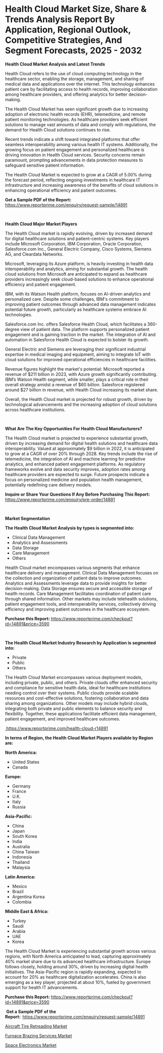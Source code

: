 <p><h1>Health Cloud Market Size, Share & Trends Analysis Report By Application, Regional Outlook, Competitive Strategies, And Segment Forecasts, 2025 - 2032</h1></p><p><strong>Health Cloud Market Analysis and Latest Trends</strong></p>
<p><p>Health Cloud refers to the use of cloud computing technology in the healthcare sector, enabling the storage, management, and sharing of medical data and applications over the internet. This technology enhances patient care by facilitating access to health records, improving collaboration among healthcare providers, and offering analytics for better decision-making.</p><p>The Health Cloud Market has seen significant growth due to increasing adoption of electronic health records (EHR), telemedicine, and remote patient monitoring technologies. As healthcare providers seek efficient solutions to manage vast amounts of data and comply with regulations, the demand for Health Cloud solutions continues to rise. </p><p>Recent trends indicate a shift toward integrated platforms that offer seamless interoperability among various health IT systems. Additionally, the growing focus on patient engagement and personalized healthcare is driving innovation in Health Cloud services. Security concerns remain paramount, prompting advancements in data protection measures to safeguard sensitive patient information.</p><p>The Health Cloud Market is expected to grow at a CAGR of 5.00% during the forecast period, reflecting ongoing investments in healthcare IT infrastructure and increasing awareness of the benefits of cloud solutions in enhancing operational efficiency and patient outcomes.</p></p>
<p><strong>Get a Sample PDF of the Report:&nbsp;</strong> <a href="https://www.reportprime.com/enquiry/request-sample/14891?utm_campaign=2039&utm_medium=2&utm_source=Github&utm_content=ia&utm_term=20032025&utm_id=health-cloud">https://www.reportprime.com/enquiry/request-sample/14891</a></p>
<p>&nbsp;</p>
<p><strong>Health Cloud Major Market Players</strong></p>
<p><p>The Health Cloud market is rapidly evolving, driven by increased demand for digital healthcare solutions and patient-centric systems. Key players include Microsoft Corporation, IBM Corporation, Oracle Corporation, Salesforce.com Inc., General Electric Company, Cisco Systems, Siemens AG, and Cleardata Networks.</p><p>Microsoft, leveraging its Azure platform, is heavily investing in health data interoperability and analytics, aiming for substantial growth. The health cloud solutions from Microsoft are anticipated to expand as healthcare providers increasingly seek cloud-based solutions to enhance operational efficiency and patient engagement.</p><p>IBM, with its Watson Health platform, focuses on AI-driven analytics and personalized care. Despite some challenges, IBM's commitment to improving patient outcomes through advanced data management indicates potential future growth, particularly as healthcare systems embrace AI technologies.</p><p>Salesforce.com Inc. offers Salesforce Health Cloud, which facilitates a 360-degree view of patient data. The platform supports personalized patient engagement and is gaining traction in the market. The integration of AI and automation in Salesforce Health Cloud is expected to bolster its growth.</p><p>General Electric and Siemens are leveraging their significant industrial expertise in medical imaging and equipment, aiming to integrate IoT with cloud solutions for improved operational efficiencies in healthcare facilities.</p><p>Revenue figures highlight the market's potential: Microsoft reported a revenue of $211 billion in 2023, with Azure growth significantly contributing. IBM’s Watson Health segment, while smaller, plays a critical role in their overall strategy amidst a revenue of $60 billion. Salesforce registered around $27 billion in revenue, with Health Cloud increasing its market share.</p><p>Overall, the Health Cloud market is projected for robust growth, driven by technological advancements and the increasing adoption of cloud solutions across healthcare institutions.</p></p>
<p>&nbsp;</p>
<p><strong>What Are The Key Opportunities For Health Cloud Manufacturers?</strong></p>
<p><p>The Health Cloud market is projected to experience substantial growth, driven by increasing demand for digital health solutions and healthcare data interoperability. Valued at approximately $9 billion in 2022, it is anticipated to grow at a CAGR of over 20% through 2028. Key trends include the rise of telemedicine, the integration of AI and machine learning for predictive analytics, and enhanced patient engagement platforms. As regulatory frameworks evolve and data security improves, adoption rates among healthcare providers are expected to surge. Future prospects indicate a focus on personalized medicine and population health management, potentially redefining care delivery models.</p></p>
<p><strong>Inquire or Share Your Questions If Any Before Purchasing This Report:</strong> <a href="https://www.reportprime.com/enquiry/pre-order/14891?utm_campaign=2039&utm_medium=2&utm_source=Github&utm_content=ia&utm_term=20032025&utm_id=health-cloud">https://www.reportprime.com/enquiry/pre-order/14891</a></p>
<p>&nbsp;</p>
<p><strong>Market Segmentation</strong></p>
<p><strong>The Health Cloud Market Analysis by types is segmented into:</strong></p>
<p><ul><li>Clinical Data Management</li><li>Analytics and Assessments</li><li>Data Storage</li><li>Care Management</li><li>Others</li></ul></p>
<p><p>Health Cloud market encompasses various segments that enhance healthcare delivery and management. Clinical Data Management focuses on the collection and organization of patient data to improve outcomes. Analytics and Assessments leverage data to provide insights for better decision-making. Data Storage ensures secure and accessible storage of health records. Care Management facilitates coordination of patient care through shared information. Other markets may include telehealth solutions, patient engagement tools, and interoperability services, collectively driving efficiency and improving patient outcomes in the healthcare ecosystem.</p></p>
<p><strong>Purchase this Report:&nbsp;</strong><a href="https://www.reportprime.com/checkout?id=14891&price=3590&utm_campaign=2039&utm_medium=2&utm_source=Github&utm_content=ia&utm_term=20032025&utm_id=health-cloud">https://www.reportprime.com/checkout?id=14891&price=3590</a></p>
<p>&nbsp;</p>
<p><strong>The Health Cloud Market Industry Research by Application is segmented into:</strong></p>
<p><ul><li>Private</li><li>Public</li><li>Others</li></ul></p>
<p><p>The Health Cloud Market encompasses various deployment models, including private, public, and others. Private clouds offer enhanced security and compliance for sensitive health data, ideal for healthcare institutions needing control over their systems. Public clouds provide scalable resources and cost-effective solutions, fostering collaboration and data sharing among organizations. Other models may include hybrid clouds, integrating both private and public elements to balance security and flexibility. Together, these applications facilitate efficient data management, patient engagement, and improved healthcare outcomes.</p></p>
<p><a href="https://www.reportprime.com/health-cloud-r14891?utm_campaign=2039&utm_medium=2&utm_source=Github&utm_content=ia&utm_term=20032025&utm_id=health-cloud">&nbsp;https://www.reportprime.com/health-cloud-r14891</a></p>
<p><strong>In terms of Region, the Health Cloud Market Players available by Region are:</strong></p>
<p>
    <p> <strong> North America: </strong>
        <ul>
            <li>United States</li>
            <li>Canada</li>
        </ul>
        </p> 
    <p> <strong> Europe: </strong>
        <ul>
            <li>Germany</li>
            <li>France</li>
            <li>U.K.</li>
            <li>Italy</li>
            <li>Russia</li>
        </ul>
        </p> 
    <p> <strong> Asia-Pacific: </strong>
        <ul>
            <li>China</li>
            <li>Japan</li>
            <li>South Korea</li>
            <li>India</li>
            <li>Australia</li>
            <li>China Taiwan</li>
            <li>Indonesia</li>
            <li>Thailand</li>
            <li>Malaysia</li>
        </ul>
        </p> 
    <p> <strong> Latin America: </strong>
        <ul>
            <li>Mexico</li>
            <li>Brazil</li>
            <li>Argentina Korea</li>
            <li>Colombia</li>
        </ul>
        </p> 
    <p> <strong> Middle East & Africa: </strong>
        <ul>
            <li>Turkey</li>
            <li>Saudi</li>
            <li>Arabia</li>
            <li>UAE</li>
            <li>Korea</li>
        </ul>
    </p>
    </p>
<p><p>The Health Cloud Market is experiencing substantial growth across various regions, with North America anticipated to lead, capturing approximately 40% market share due to its advanced healthcare infrastructure. Europe follows closely, holding around 30%, driven by increasing digital health initiatives. The Asia-Pacific region is rapidly expanding, expected to account for 20% as healthcare digitalization accelerates. China is also emerging as a key player, projected at about 10%, fueled by government support for health IT advancements.</p></p>
<p><strong>Purchase this Report: </strong><a href="https://www.reportprime.com/checkout?id=14891&price=3590&utm_campaign=2039&utm_medium=2&utm_source=Github&utm_content=ia&utm_term=20032025&utm_id=health-cloud">https://www.reportprime.com/checkout?id=14891&price=3590</a></p>
<p>&nbsp;<strong>Get a Sample PDF of the Report:&nbsp;&nbsp;</strong><a href="https://www.reportprime.com/enquiry/request-sample/14891?utm_campaign=2039&utm_medium=2&utm_source=Github&utm_content=ia&utm_term=20032025&utm_id=health-cloud">https://www.reportprime.com/enquiry/request-sample/14891</a></p>
<p><strong></strong></p>
<p><p><a href="https://github.com/wiltsdeenyuw/Market-Research-Report-List-1/blob/main/aircraft-tire-retreading-market.md?utm_campaign=2039&utm_medium=2&utm_source=Github&utm_content=ia&utm_term=20032025&utm_id=health-cloud">Aircraft Tire Retreading Market</a></p><p><a href="https://github.com/bozzoquishmd/Market-Research-Report-List-1/blob/main/furnace-brazing-services-market.md?utm_campaign=2039&utm_medium=2&utm_source=Github&utm_content=ia&utm_term=20032025&utm_id=health-cloud">Furnace Brazing Services Market</a></p><p><a href="https://github.com/fabrehugessf/Market-Research-Report-List-1/blob/main/space-electronics-market.md?utm_campaign=2039&utm_medium=2&utm_source=Github&utm_content=ia&utm_term=20032025&utm_id=health-cloud">Space Electronics Market</a></p></p>